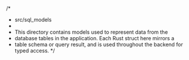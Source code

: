 /*
 * src/sql_models
 *
 * This directory contains models used to represent data from the
 * database tables in the application. Each Rust struct here mirrors a
 * table schema or query result, and is used throughout the backend for typed access.
 */